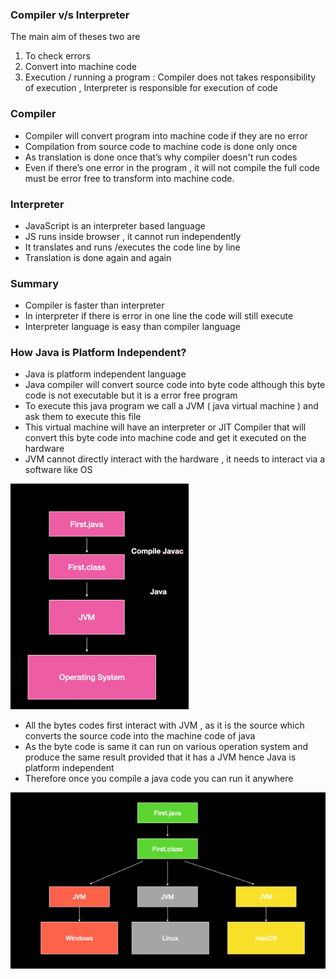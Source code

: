 ### Compiler v/s Interpreter

The main aim of theses two are
1. To check errors
2. Convert into machine code
3. Execution / running a program : Compiler does not takes
   responsibility of execution , Interpreter is responsible for execution of
   code
### Compiler
* Compiler will convert program into machine code if they are no error
* Compilation from source code to machine code is done only once
* As translation is done once that’s why compiler doesn't run codes
* Even if there’s one error in the program , it will not compile the full code
   must be error free to transform into machine code.

### Interpreter
* JavaScript is an interpreter based language
* JS runs inside browser , it cannot run independently
* It translates and runs /executes the code line by line
* Translation is done again and again

### Summary

* Compiler is faster than interpreter
* In interpreter if there is error in one line the code will still execute
* Interpreter language is easy than compiler language

### How Java is Platform Independent?

* Java is platform independent language
* Java compiler will convert source code into byte code although
  this byte code is not executable but it is a error free program
* To execute this java program we call a JVM ( java virtual
  machine ) and ask them to execute this file 
* This virtual machine will have an interpreter or JIT Compiler that
  will convert this byte code into machine code and get it executed
  on the hardware
* JVM cannot directly interact with the hardware , it needs to
  interact via a software like OS

![Java](img.png)

* All the bytes codes first interact with JVM , as it is the source
  which converts the source code into the machine code of java
* As the byte code is same it can run on various operation system
  and produce the same result provided that it has a JVM hence
  Java is platform independent
* Therefore once you compile a java code you can run it anywhere 

![Java](img_1.png)